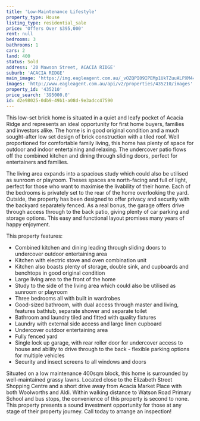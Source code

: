 ```yaml
---
title: 'Low-Maintenance Lifestyle'
property_type: House
listing_type: residential_sale
price: 'Offers Over $395,000'
rent: null
bedrooms: 3
bathrooms: 1
cars: 2
land: 400
status: Sold
address: '20 Mawson Street, ACACIA RIDGE'
suburb: 'ACACIA RIDGE'
main_image: 'https://img.eagleagent.com.au/_vOZQPI09IPEMp1UkTZuuALPXM4=/1280x854/smart/https://s3-us-west-2.amazonaws.com/eagleagent-orig/images/6821753/127456626-image-M.jpg'
images: 'http://www.eagleagent.com.au/api/v2/properties/435210/images'
property_id: '435210'
price_search: '395000.0'
id: d2e98025-0db9-49b1-a08d-9e3adcc47590
---
```

This low-set brick home is situated in a quiet and leafy pocket of Acacia Ridge and represents an ideal opportunity for first home buyers, families and investors alike. The home is in good original condition and a much sought-after low set design of brick construction with a tiled roof. Well proportioned for comfortable family living, this home has plenty of space for outdoor and indoor entertaining and relaxing. The undercover patio flows off the combined kitchen and dining through sliding doors, perfect for entertainers and families.

The living area expands into a spacious study which could also be utilised as sunroom or playroom. Theses spaces are north-facing and full of light, perfect for those who want to maximise the livability of their home. Each of the bedrooms is privately set to the rear of the home overlooking the yard. Outside, the property has been designed to offer privacy and security with the backyard separately fenced. As a real bonus, the garage offers drive through access through to the back patio, giving plenty of car parking and storage options. This easy and functional layout promises many years of happy enjoyment.

This property features:

*  Combined kitchen and dining leading through sliding doors to undercover outdoor entertaining area
*  Kitchen with electric stove and oven combination unit
*  Kitchen also boasts plenty of storage, double sink, and cupboards and benchtops in good original condition
*  Large living area to the front of the home
*  Study to the side of the living area which could also be utilised as sunroom or playroom
*  Three bedrooms all with built in wardrobes
*  Good-sized bathroom, with dual access through master and living, features bathtub, separate shower and separate toilet
*  Bathroom and laundry tiled and fitted with quality fixtures
*  Laundry with external side access and large linen cupboard
*  Undercover outdoor entertaining area
*  Fully fenced yard
*  Single lock up garage, with rear roller door for undercover access to house and ability to drive through to the back - flexible parking options for multiple vehicles
*  Security and insect screens to all windows and doors

Situated on a low maintenance 400sqm block, this home is surrounded by well-maintained grassy lawns. Located close to the Elizabeth Street Shopping Centre and a short drive away from Acacia Market Place with both Woolworths and Aldi. Within walking distance to Watson Road Primary School and bus stops, the convenience of this property is second to none. This property presents a sound investment opportunity for those at any stage of their property journey. Call today to arrange an inspection!